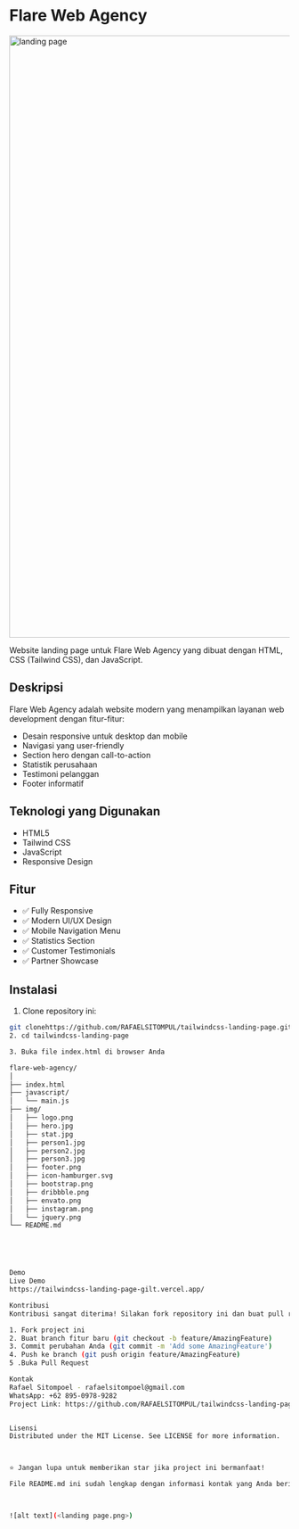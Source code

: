 # Flare Web Agency

<img width="1920" height="1080" alt="landing page" src="https://github.com/user-attachments/assets/92ead41b-d473-495d-97bf-23a9692de803" />


Website landing page untuk Flare Web Agency yang dibuat dengan HTML, CSS (Tailwind CSS), dan JavaScript.

## Deskripsi

Flare Web Agency adalah website modern yang menampilkan layanan web development dengan fitur-fitur:

- Desain responsive untuk desktop dan mobile
- Navigasi yang user-friendly
- Section hero dengan call-to-action
- Statistik perusahaan
- Testimoni pelanggan
- Footer informatif

## Teknologi yang Digunakan

- HTML5
- Tailwind CSS
- JavaScript
- Responsive Design

## Fitur

- ✅ Fully Responsive
- ✅ Modern UI/UX Design
- ✅ Mobile Navigation Menu
- ✅ Statistics Section
- ✅ Customer Testimonials
- ✅ Partner Showcase

## Instalasi

1. Clone repository ini:
```bash
git clonehttps://github.com/RAFAELSITOMPUL/tailwindcss-landing-page.git
2. cd tailwindcss-landing-page

3. Buka file index.html di browser Anda

flare-web-agency/
│
├── index.html
├── javascript/
│   └── main.js
├── img/
│   ├── logo.png
│   ├── hero.jpg
│   ├── stat.jpg
│   ├── person1.jpg
│   ├── person2.jpg
│   ├── person3.jpg
│   ├── footer.png
│   ├── icon-hamburger.svg
│   ├── bootstrap.png
│   ├── dribbble.png
│   ├── envato.png
│   ├── instagram.png
│   └── jquery.png
└── README.md





Demo
Live Demo
https://tailwindcss-landing-page-gilt.vercel.app/

Kontribusi
Kontribusi sangat diterima! Silakan fork repository ini dan buat pull request untuk perubahan yang ingin Anda sumbangkan.

1. Fork project ini
2. Buat branch fitur baru (git checkout -b feature/AmazingFeature)
3. Commit perubahan Anda (git commit -m 'Add some AmazingFeature')
4. Push ke branch (git push origin feature/AmazingFeature)
5 .Buka Pull Request

Kontak
Rafael Sitompoel - rafaelsitompoel@gmail.com
WhatsApp: +62 895-0978-9282
Project Link: https://github.com/RAFAELSITOMPUL/tailwindcss-landing-page.git


Lisensi
Distributed under the MIT License. See LICENSE for more information.



⭐ Jangan lupa untuk memberikan star jika project ini bermanfaat!

File README.md ini sudah lengkap dengan informasi kontak yang Anda berikan dan struktur yang profesional untuk GitHub repository.



![alt text](<landing page.png>)

